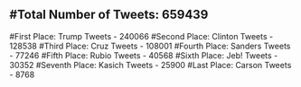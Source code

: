 #Total Number of Tweets: 659439 
---
#First Place: Trump Tweets - 240066
#Second Place: Clinton Tweets - 128538
#Third Place: Cruz Tweets - 108001
#Fourth Place: Sanders Tweets - 77246
#Fifth Place: Rubio Tweets - 40568
#Sixth Place: Jeb! Tweets - 30352
#Seventh Place: Kasich Tweets - 25900
#Last Place: Carson Tweets - 8768
